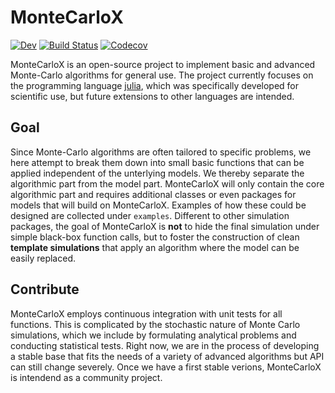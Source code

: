 # MonteCarloX

[![Dev](https://img.shields.io/badge/docs-stable-blue.svg)](https://zierenberg.github.io/MonteCarloX.jl/dev)
[![Build Status](https://app.travis-ci.com/zierenberg/MonteCarloX.jl.svg?branch=main)](https://travis-ci.com/zierenberg/MonteCarloX.jl)
[![Codecov](https://codecov.io/gh/zierenberg/MonteCarloX.jl/branch/master/graph/badge.svg)](https://codecov.io/gh/zierenberg/MonteCarloX.jl)

MonteCarloX is an open-source project to implement basic and advanced Monte-Carlo algorithms for general use. The project currently focuses on the programming language [julia](https://julialang.org/), which was specifically developed for scientific use, but future extensions to other languages are intended. 

## Goal
Since Monte-Carlo algorithms are often tailored to specific problems, we here attempt to break them down into small basic functions that can be applied independent of the unterlying models. We thereby separate the algorithmic part from the model part. MonteCarloX will only contain the core algorithmic part and requires additional classes or even packages for models that will build on MonteCarloX. Examples of how these could be designed are collected under `examples`. Different to other simulation packages, the goal of MonteCarloX is **not** to hide the final simulation under simple black-box function calls, but to foster the construction of clean **template simulations** that apply an algorithm where the model can be easily replaced.

## Contribute
MonteCarloX employs continuous integration with unit tests for all functions. This is complicated by the stochastic nature of Monte Carlo simulations, which we include by formulating analytical problems and conducting statistical tests. Right now, we are in the process of developing a stable base that fits the needs of a variety of advanced algorithms but API can still change severely. Once we have a first stable verions, MonteCarloX is intendend as a community project.
